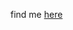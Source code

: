 find me [here](https://github.com/HUPO-PSI/qcML-development/releases/download/v.0.0.8/20100219_SvNa_SA_Ecoli_picked.mzML.7z)
